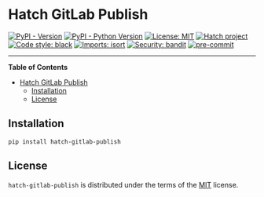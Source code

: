 # Hatch GitLab Publish

[![PyPI - Version](https://img.shields.io/pypi/v/hatch-gitlab-publish.svg)](https://pypi.org/project/hatch-gitlab-publish)
[![PyPI - Python Version](https://img.shields.io/pypi/pyversions/hatch-gitlab-publish.svg)](https://pypi.org/project/hatch-gitlab-publish)
[![License: MIT](https://img.shields.io/badge/license-MIT-green)](LICENSE)
[![Hatch project](https://img.shields.io/badge/%F0%9F%A5%9A-Hatch-4051b5.svg)](https://github.com/pypa/hatch)
[![Code style: black](https://img.shields.io/badge/code%20style-black-000000.svg)](https://github.com/psf/black)
[![Imports: isort](https://img.shields.io/badge/%20imports-isort-%231674b1?style=flat&labelColor=ef8336)](https://pycqa.github.io/isort/)
[![Security: bandit](https://img.shields.io/badge/security-bandit-yellow.svg)](https://github.com/PyCQA/bandit)
[![pre-commit](https://img.shields.io/badge/pre--commit-enabled-brightgreen?logo=pre-commit&logoColor=white)](https://github.com/pre-commit/pre-commit)

-----

**Table of Contents**

- [Hatch GitLab Publish](#hatch-gitlab-publish)
  - [Installation](#installation)
  - [License](#license)

## Installation

```console
pip install hatch-gitlab-publish
```

## License

`hatch-gitlab-publish` is distributed under the terms of the [MIT](https://spdx.org/licenses/MIT.html) license.
